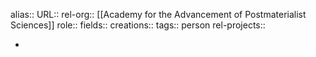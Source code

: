alias::
URL::
rel-org:: [[Academy for the Advancement of Postmaterialist Sciences]]
role::
fields::
creations::
tags:: person
rel-projects::


-
